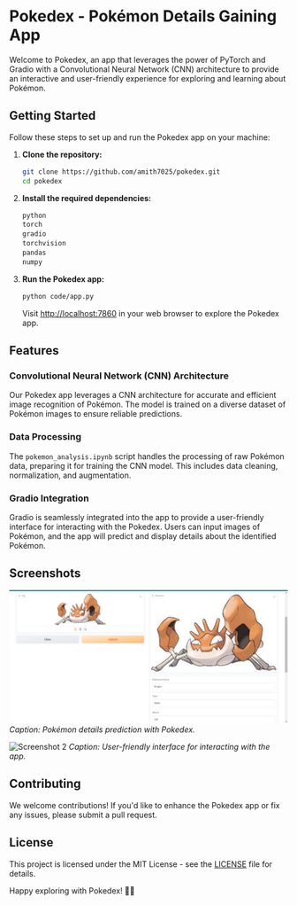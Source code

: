 # Pokedex - Pokémon Details Gaining App

Welcome to Pokedex, an app that leverages the power of PyTorch and Gradio with a Convolutional Neural Network (CNN) architecture to provide an interactive and user-friendly experience for exploring and learning about Pokémon.


## Getting Started

Follow these steps to set up and run the Pokedex app on your machine:

1. **Clone the repository:**

    ```bash
    git clone https://github.com/amith7025/pokedex.git
    cd pokedex
    ```

2. **Install the required dependencies:**

    ```bash
    python
    torch
    gradio
    torchvision
    pandas
    numpy
    ```

3. **Run the Pokedex app:**

    ```bash
    python code/app.py
    ```

    Visit [http://localhost:7860](http://localhost:7860) in your web browser to explore the Pokedex app.

## Features

### Convolutional Neural Network (CNN) Architecture

Our Pokedex app leverages a CNN architecture for accurate and efficient image recognition of Pokémon. The model is trained on a diverse dataset of Pokémon images to ensure reliable predictions.

### Data Processing

The `pokemon_analysis.ipynb` script handles the processing of raw Pokémon data, preparing it for training the CNN model. This includes data cleaning, normalization, and augmentation.

### Gradio Integration

Gradio is seamlessly integrated into the app to provide a user-friendly interface for interacting with the Pokedex. Users can input images of Pokémon, and the app will predict and display details about the identified Pokémon.

## Screenshots

![Screenshot 1](https://github.com/amith7025/pokedex/blob/main/Screenshot%202023-12-31%20191128.png)
*Caption: Pokémon details prediction with Pokedex.*

![Screenshot 2](screenshots/Screenshot_2.png)
*Caption: User-friendly interface for interacting with the app.*

## Contributing

We welcome contributions! If you'd like to enhance the Pokedex app or fix any issues, please submit a pull request.

## License

This project is licensed under the MIT License - see the [LICENSE](LICENSE) file for details.

Happy exploring with Pokedex! 🚀✨


